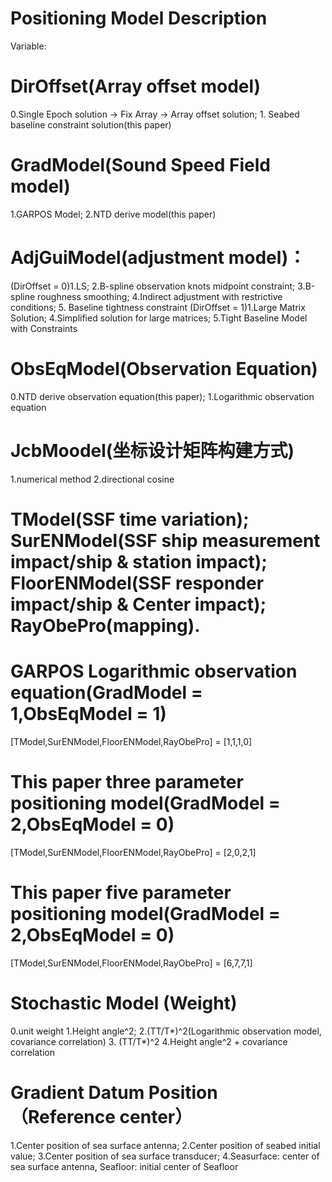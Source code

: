 




# Positioning Model Description
Variable:
# DirOffset(Array offset model)
0.Single Epoch solution -> Fix Array -> Array offset solution;  1. Seabed baseline constraint solution(this paper)

# GradModel(Sound Speed Field model)
1.GARPOS Model; 2.NTD derive model(this paper)  

# AdjGuiModel(adjustment model)：
(DirOffset = 0)1.LS; 2.B-spline observation knots midpoint constraint; 3.B-spline roughness smoothing; 4.Indirect adjustment with restrictive conditions; 5. Baseline tightness constraint
(DirOffset = 1)1.Large Matrix Solution; 4.Simplified solution for large matrices;  5.Tight Baseline Model with Constraints

# ObsEqModel(Observation Equation)
0.NTD derive observation equation(this paper); 1.Logarithmic observation equation

# JcbMoodel(坐标设计矩阵构建方式)
1.numerical method 2.directional cosine


# TModel(SSF time variation); SurENModel(SSF ship measurement impact/ship & station impact); FloorENModel(SSF responder impact/ship & Center impact); RayObePro(mapping).
# GARPOS Logarithmic observation equation(GradModel = 1,ObsEqModel = 1)
[TModel,SurENModel,FloorENModel,RayObePro] = [1,1,1,0]
# This paper three parameter positioning model(GradModel = 2,ObsEqModel = 0)
[TModel,SurENModel,FloorENModel,RayObePro] = [2,0,2,1]
# This paper five parameter positioning model(GradModel = 2,ObsEqModel = 0)
[TModel,SurENModel,FloorENModel,RayObePro] = [6,7,7,1]


# Stochastic Model (Weight)
0.unit weight 1.Height angle^2; 2.(TT/T*)^2(Logarithmic observation model, covariance correlation) 3. (TT/T*)^2 4.Height angle^2 + covariance correlation

# Gradient Datum Position （Reference center）
1.Center position of sea surface antenna; 2.Center position of seabed initial value; 3.Center position of sea surface transducer; 4.Seasurface: center of sea surface antenna, Seafloor: initial center of Seafloor



